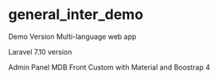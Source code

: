 # general_inter_demo
Demo Version Multi-language web app 


Laravel 7.10 version

Admin Panel MDB
Front Custom with Material and Boostrap 4
